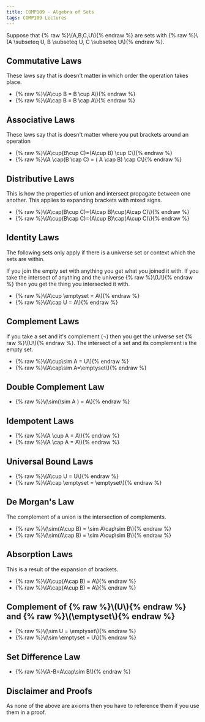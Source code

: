 ```yaml
---
title: COMP109 - Algebra of Sets
tags: COMP109 Lectures
---
```

Suppose that {% raw %}\\\(A,B,C,U\\\){% endraw %} are sets with {% raw %}\\\(A \subseteq U, B \subseteq U, C \subseteq U\\\){% endraw %}.

## Commutative Laws
These laws say that is doesn't matter in which order the operation takes place.

* {% raw %}\\\(A\cup B = B \cup A\\\){% endraw %}
* {% raw %}\\\(A\cap B = B \cap A\\\){% endraw %}

## Associative Laws
These laws say that is doesn't matter where you put brackets around an operation

* {% raw %}\\\(A\cup(B\cup C)=(A\cup B) \cup C\\\){% endraw %}
* {% raw %}\\\(A \cap(B \cap C) = ( A \cap B) \cap C\\\){% endraw %}

## Distributive Laws
This is how the properties of union and intersect propagate between one another. This applies to expanding brackets with mixed signs.

* {% raw %}\\\(A\cap(B\cup C)=(A\cap B)\cup(A\cap C)\\\){% endraw %}
* {% raw %}\\\(A\cup(B\cap C)=(A\cup B)\cap(A\cup C)\\\){% endraw %}

## Identity Laws
The following sets only apply if there is a universe set or context which the sets are within.

If you join the empty set with anything you get what you joined it with. If you take the intersect of anything and the universe {% raw %}\\\(U\\\){% endraw %} then you get the thing you intersected it with.

* {% raw %}\\\(A\cup \emptyset = A\\\){% endraw %}
* {% raw %}\\\(A\cap U = A\\\){% endraw %}

## Complement Laws
If you take a set and it's complement (¬) then you get the universe set {% raw %}\\\(U\\\){% endraw %}. The intersect of a set and its complement is the empty set.

* {% raw %}\\\(A\cup\sim A = U\\\){% endraw %}
* {% raw %}\\\(A\cap\sim A=\emptyset\\\){% endraw %}

## Double Complement Law
* {% raw %}\\\(\sim(\sim A ) = A\\\){% endraw %}

## Idempotent Laws
* {% raw %}\\\(A \cup A = A\\\){% endraw %}
* {% raw %}\\\(A \cap A = A\\\){% endraw %}

## Universal Bound Laws
* {% raw %}\\\(A\cup U = U\\\){% endraw %}
* {% raw %}\\\(A\cap \emptyset = \emptyset\\\){% endraw %}

## De Morgan's Law
The complement of a union is the intersection of complements.

* {% raw %}\\\(\sim(A\cup B) = \sim A\cap\sim B\\\){% endraw %}
* {% raw %}\\\(\sim(A\cap B) = \sim A\cup\sim B\\\){% endraw %}

## Absorption Laws
This is a result of the expansion of brackets.

* {% raw %}\\\(A\cup(A\cap B) = A\\\){% endraw %}
* {% raw %}\\\(A\cap(A\cup B) = A\\\){% endraw %}

## Complement of {% raw %}\\\(U\\\){% endraw %} and {% raw %}\\\(\emptyset\\\){% endraw %}

* {% raw %}\\\(\sim U = \emptyset\\\){% endraw %}
* {% raw %}\\\(\sim \emptyset = U\\\){% endraw %}

## Set Difference Law

* {% raw %}\\\(A-B=A\cap\sim B\\\){% endraw %}

## Disclaimer and Proofs
As none of the above are axioms then you have to reference them if you use them in a proof.
